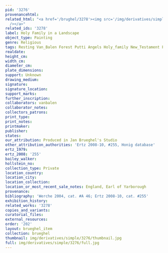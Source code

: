 ```yaml
---
pid: '3276'
provenancehtml:
related_html: "<a href='/brughel/3278'><img src='/img/derivatives/simple/3278/thumbnail.jpg'
  /></a>"
related_ids: '3278'
label: Holy Family in a Landscape
object_type: Painting
genre: Religious
tags: Resting Van_Balen Forest Putti Angels Holy_family New_Testament Flowers
realdate:
height_cm:
width_cm:
diameter_cm:
plate_dimensions:
support: Unknown
drawing_medium:
signature:
signature_location:
support_marks:
further_inscription:
collaborators: vanbalen
collaborator_notes:
collectors_patrons:
print_type:
print_notes:
printmaker:
publisher:
states:
our_attribution: Produced in Jan Brueghel's Studio
other_attribution_authorities: 'Ertz 2008-10, #255, Honig database'
ertz_1979:
ertz_2008: '255'
bailey_walker:
hollstein_no:
collection_type: Private
location_country:
location_city:
location_collection:
location_or_most_recent_sale_notes: England, Earl of Yarborough
provenance:
bibliography: 'Werche 2004, cat. #A 46; Ertz 2008-10, cat. #255'
exhibition_history:
related_works: '3278'
copies_and_variants:
curatorial_files:
external_resources:
order: '202'
layout: brueghel_item
collection: brueghel
thumbnail: img/derivatives/simple/3276/thumbnail.jpg
full: img/derivatives/simple/3276/full.jpg
---
```

